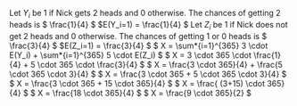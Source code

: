 Let $Y_i$ be 1 if Nick gets 2 heads and 0 otherwise.
The chances of getting 2 heads is $ \frac{1}{4} $
$E(Y_i=1) = \frac{1}{4} $
Let $Z_i$ be 1 if Nick does not get 2 heads and 0 otherwise.
The chances of getting 1 or 0 heads is $ \frac{3}{4} $
$E(Z_i=1) = \frac{3}{4} $
$ X = \sum*{i=1}^{365} 3 \cdot E(Y_i) + \sum*{i=1}^{365} 5 \cdot E(Z_i) $
$ X = 3 \cdot 365 \cdot \frac{1}{4} + 5 \cdot 365 \cdot \frac{3}{4} $
$ X = \frac{3 \cdot 365}{4} + \frac{5 \cdot 365 \cdot 3}{4} $
$ X = \frac{3 \cdot 365 + 5 \cdot 365 \cdot 3}{4} $
$ X = \frac{3 \cdot 365 + 15 \cdot 365}{4} $
$ X = \frac{ (3+15) \cdot 365}{4} $
$ X = \frac{18 \cdot 365}{4} $
$ X = \frac{9 \cdot 365}{2} $
